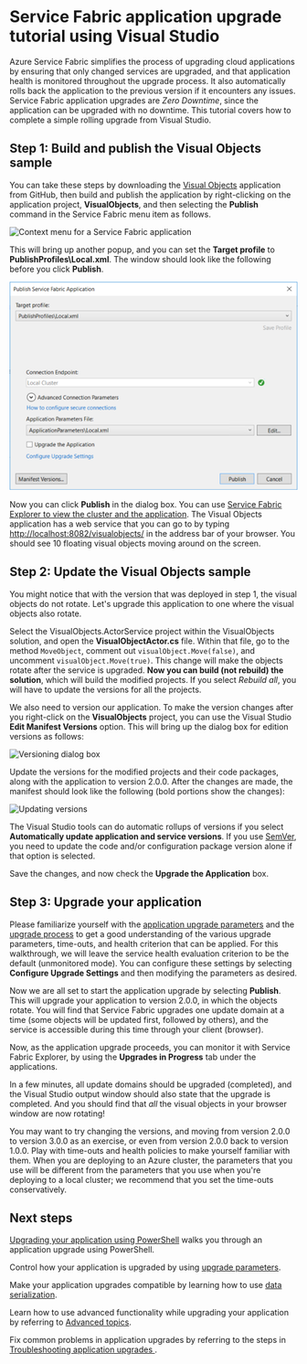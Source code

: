  <properties
   pageTitle="Service Fabric app upgrade tutorial| Microsoft Azure"
   description="This article walks through the experience of deploying a Service Fabric application, changing the code, and rolling out an upgrade by using Visual Studio."
   services="service-fabric"
   documentationCenter=".net"
   authors="mani-ramaswamy"
   manager="timlt"
   editor=""/>

<tags
   ms.service="service-fabric"
   ms.devlang="dotnet"
   ms.topic="article"
   ms.tgt_pltfrm="NA"
   ms.workload="NA"
   ms.date="02/04/2016"
   ms.author="subramar"/>



# Service Fabric application upgrade tutorial using Visual Studio

Azure Service Fabric simplifies the process of upgrading cloud applications by ensuring that only changed services are upgraded, and that application health is monitored throughout the upgrade process. It also automatically rolls back the application to the previous version if it encounters any issues. Service Fabric application upgrades are *Zero Downtime*, since the application can be upgraded with no downtime. This tutorial covers how to complete a simple rolling upgrade from Visual Studio.


## Step 1: Build and publish the Visual Objects sample

You can take these steps by downloading the [Visual Objects](https://github.com/Azure-Samples/service-fabric-dotnet-getting-started/tree/master/Actors/VisualObjects) application from GitHub, then build and publish the application by right-clicking on the application project, **VisualObjects**, and then selecting the **Publish** command in the Service Fabric menu item as follows.

![Context menu for a Service Fabric application][image1]

This will bring up another popup, and you can set the **Target profile** to **PublishProfiles\Local.xml**. The window should look like the following before you click **Publish**.

![Publishing a Service Fabric application][image2]

Now you can click **Publish** in the dialog box. You can use [Service Fabric Explorer to view the cluster and the application](service-fabric-visualizing-your-cluster.md). The Visual Objects application has a web service that you can go to by typing [http://localhost:8082/visualobjects/](http://localhost:8082/visualobjects/) in the address bar of your browser.  You should see 10 floating visual objects moving around on the screen.

## Step 2: Update the Visual Objects sample

You might notice that with the version that was deployed in step 1, the visual objects do not rotate. Let's upgrade this application to one where the visual objects also rotate.

Select the VisualObjects.ActorService project within the VisualObjects solution, and open the **VisualObjectActor.cs** file. Within that file, go to the method `MoveObject`,  comment out `visualObject.Move(false)`, and uncomment `visualObject.Move(true)`. This change will make the objects rotate after the service is upgraded.  **Now you can build (not rebuild) the solution**, which will build the modified projects. If you select *Rebuild all*, you will have to update the versions for all the projects.

We also need to version our application. To make the version changes after you right-click on the **VisualObjects** project, you can use the Visual Studio **Edit Manifest Versions** option. This will bring up the dialog box for edition versions as follows:

![Versioning dialog box][image3]

Update the versions for the modified projects and their code packages, along with the application to version 2.0.0. After the changes are made, the manifest should look like the following (bold portions show the changes):

![Updating versions][image4]

The Visual Studio tools can do automatic rollups of versions if you select **Automatically update application and service versions**. If you use [SemVer](http://www.semver.org), you need to update the code and/or configuration package version alone if that option is selected.

Save the changes, and now check the **Upgrade the Application** box.


## Step 3:  Upgrade your application

Please familiarize yourself with the [application upgrade parameters](service-fabric-application-upgrade-parameters.md) and the [upgrade process](service-fabric-application-upgrade.md) to get a good understanding of the various upgrade parameters, time-outs, and health criterion that can be applied. For this walkthrough, we will leave the service health evaluation criterion to be the default (unmonitored mode). You can configure these settings by selecting **Configure Upgrade Settings** and then modifying the parameters as desired.

Now we are all set to start the application upgrade by selecting **Publish**. This will upgrade your application to version 2.0.0, in which the objects rotate. You will find that Service Fabric upgrades one update domain at a time (some objects will be updated first, followed by others), and the service is accessible during this time through your client (browser).  


Now, as the application upgrade proceeds, you can monitor it with Service Fabric Explorer, by using the **Upgrades in Progress** tab under the applications.

In a few minutes, all update domains should be upgraded (completed), and the Visual Studio output window should also state that the upgrade is completed. And you should find that *all* the visual objects in your browser window are now  rotating!

You may want to try changing the versions, and moving from version 2.0.0 to version 3.0.0 as an exercise, or even from version 2.0.0 back to version 1.0.0. Play with time-outs and health policies to make yourself familiar with them. When you are deploying to an Azure cluster, the parameters that you use will be different from the parameters that you use when you're deploying to a local cluster; we recommend that you set the time-outs conservatively.


## Next steps

[Upgrading your application using PowerShell](service-fabric-application-upgrade-tutorial-powershell.md) walks you through an application upgrade using PowerShell.

Control how your application is upgraded by using [upgrade parameters](service-fabric-application-upgrade-parameters.md).

Make your application upgrades compatible by learning how to use [data serialization](service-fabric-application-upgrade-data-serialization.md).

Learn how to use advanced functionality while upgrading your application by referring to [Advanced topics](service-fabric-application-upgrade-advanced.md).

Fix common problems in application upgrades by referring to the steps in [Troubleshooting application upgrades ](service-fabric-application-upgrade-troubleshooting.md).



[image1]: media/service-fabric-application-upgrade-tutorial/upgrade7.png
[image2]: media/service-fabric-application-upgrade-tutorial/upgrade1.png
[image3]: media/service-fabric-application-upgrade-tutorial/upgrade5.png
[image4]: media/service-fabric-application-upgrade-tutorial/upgrade6.png
